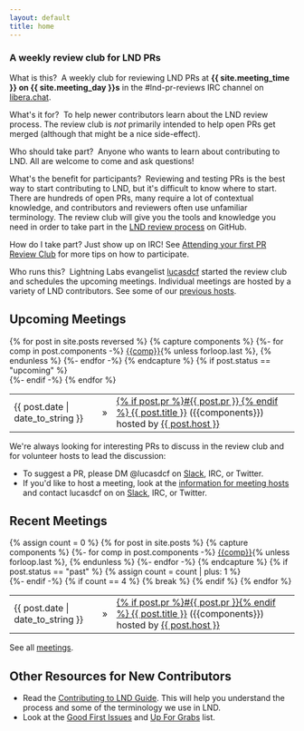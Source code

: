 ```yaml
---
layout: default
title: home
---
```

### A weekly review club for LND PRs

<span class="question">What is this?</span> &nbsp;A weekly club for reviewing
LND PRs at **{{ site.meeting_time }} on {{ site.meeting_day }}s** in the #lnd-pr-reviews IRC channel on [libera.chat](https://kiwiirc.com/nextclient/irc.libera.chat/).

<span class="question">What's it for?</span> &nbsp;To help newer contributors
learn about the LND review process. The review club is *not* primarily
intended to help open PRs get merged (although that might be a nice
side-effect).

<span class="question">Who should take part?</span> &nbsp;Anyone who wants to
learn about contributing to LND. All are welcome to come and ask
questions!

<span class="question">What's the benefit for participants?</span>
&nbsp;Reviewing and testing PRs is the best way to start contributing to LND,
but it's difficult to know where to start. There are hundreds of open PRs,
many require a lot of contextual knowledge, and contributors and reviewers often
use unfamiliar terminology. The review club will give you the tools and
knowledge you need in order to take part in the [LND review
process](https://github.com/lightningnetwork/lnd/blob/master/docs/code_contribution_guidelines.md#code-review)
on GitHub.

<span class="question">How do I take part?</span> Just show up on IRC! See
[Attending your first PR Review Club](https://github.com/lightningnetwork/lnd/blob/master/docs/code_contribution_guidelines.md#code-review) 
for more tips on how to participate.

<span class="question">Who runs this?</span> &nbsp;Lightning Labs evangelist
[lucasdcf](https://github.com/lucasdcf) started the review club and schedules
the upcoming meetings. Individual meetings are hosted by a variety of LND
contributors. See some of our [previous hosts](/meetings-hosts/).

## Upcoming Meetings


<table>
{% for post in site.posts reversed %}
  {% capture components %}
  {%- for comp in post.components -%}
    <a href="/meetings-components/#{{comp}}">{{comp}}</a>{% unless forloop.last %}, {% endunless %}
  {%- endfor -%}
  {% endcapture %}
  {% if post.status == "upcoming" %}
    <tr>
      <div class="home-posts-post">
        <td class="Home-posts-post-date">{{ post.date | date_to_string }}</td>
        <td class="Home-posts-post-arrow">&raquo;</td>
        <td><a class="Home-posts-post-title" href="{{ post.url }}">{% if post.pr %}#{{ post.pr }} {% endif %} {{ post.title }}</a>
        ({{components}})
        <span class="host">hosted by
        <a class="host" href="/meetings-hosts/#{{post.host}}">{{ post.host }}</a>
        </span></td>
      </div>
    </tr>
  {%- endif -%}
{% endfor %}
</table>

We're always looking for interesting PRs to discuss in the review club and for
volunteer hosts to lead the discussion:

- To suggest a PR, please DM @lucasdcf on [Slack](https://lightning.engineering/slack.html), IRC, or Twitter.
- If you'd like to host a meeting, look at the [information for meeting
  hosts](https://github.com/bitcoin-core-review-club/bitcoin-core-review-club.github.io/blob/master/CONTRIBUTING.md)
  and contact lucasdcf on on [Slack](https://lightning.engineering/slack.html), IRC, or Twitter.

## Recent Meetings

<table>
{% assign count = 0 %}
{% for post in site.posts %}
  {% capture components %}
  {%- for comp in post.components -%}
    <a href="/meetings-components/#{{comp}}">{{comp}}</a>{% unless forloop.last %}, {% endunless %}
  {%- endfor -%}
  {% endcapture %}
  {% if post.status == "past" %}
    {% assign count = count | plus: 1 %}
    <tr>
      <div class="home-posts-post">
        <td class="Home-posts-post-date">{{ post.date | date_to_string }}</td>
        <td class="Home-posts-post-arrow">&raquo;</td>
        <td><a class="Home-posts-post-title" href="{{ post.url }}">{% if post.pr %}#{{ post.pr }}{% endif %} {{ post.title }}</a>
        ({{components}})
        <span class="host">hosted by <a class="host" href="/meetings-hosts/#{{post.host}}">{{ post.host }}</a></span></td>
      </div>
    </tr>
  {%- endif -%}
  {% if count == 4 %}
    {% break %}
  {% endif %}
{% endfor %}
</table>

See all [meetings](/meetings/).

## Other Resources for New Contributors

- Read the [Contributing to LND
  Guide](https://github.com/lightningnetwork/lnd/blob/master/docs/code_contribution_guidelines.md). This
  will help you understand the process and some of the terminology we use in
  LND.
- Look at the [Good First
  Issues](https://github.com/lightningnetwork/lnd/labels/good%20first%20issue)
  and [Up For
  Grabs](https://github.com/lightningnetwork/lnd/labels/up%20for%20grabs)
  list.
